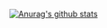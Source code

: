 [![Anurag's github stats](https://github-readme-stats.vercel.app/api?username=lianghanzhen&show_icons=true&theme=radical)](https://github.com/anuraghazra/github-readme-stats)
